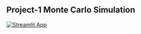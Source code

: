 ## Project-1 Monte Carlo Simulation

[![Streamlit App](https://static.streamlit.io/badges/streamlit_badge_black_white.svg)](https://streamlit.io/) 

